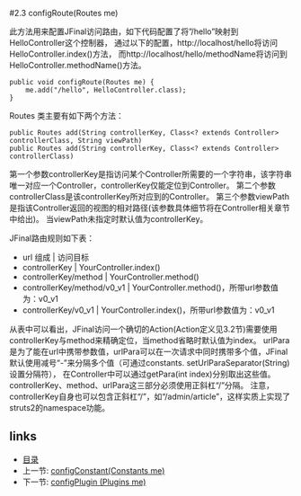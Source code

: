 #2.3 configRoute(Routes me)

此方法用来配置JFinal访问路由，如下代码配置了将”/hello”映射到HelloController这个控制器，
通过以下的配置，http://localhost/hello将访问HelloController.index()方法，
而http://localhost/hello/methodName将访问到HelloController.methodName()方法。

	public void configRoute(Routes me) {
		me.add("/hello", HelloController.class);
	}
	
Routes 类主要有如下两个方法：

	public Routes add(String controllerKey, Class<? extends Controller> controllerClass, String viewPath)
	public Routes add(String controllerKey, Class<? extends Controller> controllerClass)
	
第一个参数controllerKey是指访问某个Controller所需要的一个字符串，该字符串唯一对应一个Controller，controllerKey仅能定位到Controller。
第二个参数controllerClass是该controllerKey所对应到的Controller。
第三个参数viewPath是指该Controller返回的视图的相对路径(该参数具体细节将在Controller相关章节中给出)。
当viewPath未指定时默认值为controllerKey。

JFinal路由规则如下表：


- url 组成 				       | 访问目标 
- controllerKey 			   | YourController.index()
- controllerKey/method         | YourController.method() 
- controllerKey/method/v0_v1   | YourController.method()，所带url参数值为：v0_v1 
- controllerKey/v0_v1 	       | YourController.index()，所带url参数值为：v0_v1 

从表中可以看出，JFinal访问一个确切的Action(Action定义见3.2节)需要使用controllerKey与method来精确定位，当method省略时默认值为index。
urlPara是为了能在url中携带参数值，urlPara可以在一次请求中同时携带多个值，JFinal默认使用减号“-”来分隔多个值（可通过constants. setUrlParaSeparator(String)设置分隔符），
在Controller中可以通过getPara(int index)分别取出这些值。controllerKey、method、urlPara这三部分必须使用正斜杠“/”分隔。
注意，controllerKey自身也可以包含正斜杠“/”，如“/admin/article”，这样实质上实现了struts2的namespace功能。

## links
   * [目录](<preface.md>)
   * 上一节: [configConstant(Constants me)](<2.2.md>)
   * 下一节: [configPlugin (Plugins me)](<2.4.md>)

